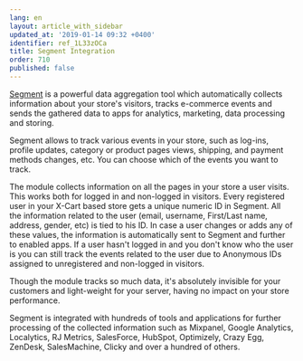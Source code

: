 ```yaml
---
lang: en
layout: article_with_sidebar
updated_at: '2019-01-14 09:32 +0400'
identifier: ref_1L33zOCa
title: Segment Integration
order: 710
published: false
---
```

[Segment](https://segment.com "Segment Integration") is a powerful data aggregation tool which automatically collects information about your store's visitors, tracks e-commerce events and sends the gathered data to apps for analytics, marketing, data processing and storing. 

Segment allows to track various events in your store, such as log-ins, profile updates, category or product pages views, shipping, and payment methods changes, etc. You can choose which of the events you want to track.

The module collects information on all the pages in your store a user visits. This works both for logged in and non-logged in visitors. Every registered user in your X-Cart based store gets a unique numeric ID in Segment. All the information related to the user (email, username, First/Last name, address, gender, etc) is tied to his ID. In case a user changes or adds any of these values, the information is automatically sent to Segment and further to enabled apps. If a user hasn't logged in and you don't know who the user is you can still track the events related to the user due to Anonymous IDs assigned to unregistered and non-logged in visitors.

Though the module tracks so much data, it's absolutely invisible for your customers and light-weight for your server, having no impact on your store performance.

Segment is integrated with hundreds of tools and applications for further processing of the collected information such as Mixpanel, Google Analytics, Localytics, RJ Metrics, SalesForce, HubSpot, Optimizely, Crazy Egg, ZenDesk, SalesMachine, Clicky and over a hundred of others. 

